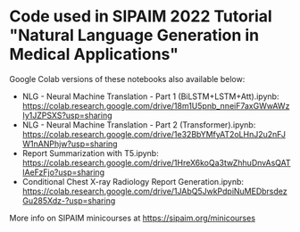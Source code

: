 # Code used in SIPAIM 2022 Tutorial "Natural Language Generation in Medical Applications"

Google Colab versions of these notebooks also available below:

- NLG - Neural Machine Translation - Part 1 (BiLSTM+LSTM+Att).ipynb: https://colab.research.google.com/drive/18m1U5pnb_nneiF7axGWwAWzIy1JZPSXS?usp=sharing
- NLG - Neural Machine Translation - Part 2 (Transformer).ipynb: https://colab.research.google.com/drive/1e32BbYMfyAT2oLHnJ2u2nFJW1nANPhjw?usp=sharing
- Report Summarization with T5.ipynb: https://colab.research.google.com/drive/1HreX6koQa3twZhhuDnvAsQATlAeFzFjo?usp=sharing
- Conditional Chest X-ray Radiology Report Generation.ipynb: https://colab.research.google.com/drive/1JAbQ5JwkPdpiNuMEDbrsdezGu285Xdz-?usp=sharing

More info on SIPAIM minicourses at https://sipaim.org/minicourses